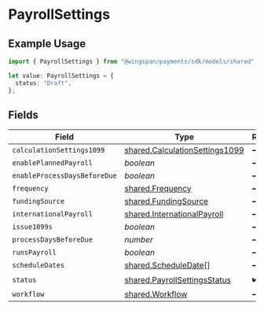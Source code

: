 # PayrollSettings

## Example Usage

```typescript
import { PayrollSettings } from "@wingspan/payments/sdk/models/shared";

let value: PayrollSettings = {
  status: "Draft",
};
```

## Fields

| Field                                                                                   | Type                                                                                    | Required                                                                                | Description                                                                             |
| --------------------------------------------------------------------------------------- | --------------------------------------------------------------------------------------- | --------------------------------------------------------------------------------------- | --------------------------------------------------------------------------------------- |
| `calculationSettings1099`                                                               | [shared.CalculationSettings1099](../../../sdk/models/shared/calculationsettings1099.md) | :heavy_minus_sign:                                                                      | N/A                                                                                     |
| `enablePlannedPayroll`                                                                  | *boolean*                                                                               | :heavy_minus_sign:                                                                      | N/A                                                                                     |
| `enableProcessDaysBeforeDue`                                                            | *boolean*                                                                               | :heavy_minus_sign:                                                                      | N/A                                                                                     |
| `frequency`                                                                             | [shared.Frequency](../../../sdk/models/shared/frequency.md)                             | :heavy_minus_sign:                                                                      | N/A                                                                                     |
| `fundingSource`                                                                         | [shared.FundingSource](../../../sdk/models/shared/fundingsource.md)                     | :heavy_minus_sign:                                                                      | N/A                                                                                     |
| `internationalPayroll`                                                                  | [shared.InternationalPayroll](../../../sdk/models/shared/internationalpayroll.md)       | :heavy_minus_sign:                                                                      | N/A                                                                                     |
| `issue1099s`                                                                            | *boolean*                                                                               | :heavy_minus_sign:                                                                      | N/A                                                                                     |
| `processDaysBeforeDue`                                                                  | *number*                                                                                | :heavy_minus_sign:                                                                      | N/A                                                                                     |
| `runsPayroll`                                                                           | *boolean*                                                                               | :heavy_minus_sign:                                                                      | N/A                                                                                     |
| `scheduleDates`                                                                         | [shared.ScheduleDate](../../../sdk/models/shared/scheduledate.md)[]                     | :heavy_minus_sign:                                                                      | N/A                                                                                     |
| `status`                                                                                | [shared.PayrollSettingsStatus](../../../sdk/models/shared/payrollsettingsstatus.md)     | :heavy_check_mark:                                                                      | N/A                                                                                     |
| `workflow`                                                                              | [shared.Workflow](../../../sdk/models/shared/workflow.md)                               | :heavy_minus_sign:                                                                      | N/A                                                                                     |